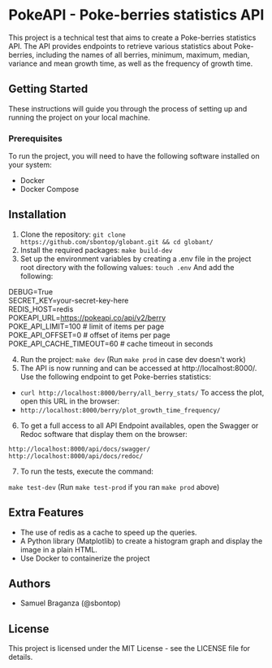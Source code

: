 # PokeAPI - Poke-berries statistics API

This project is a technical test that aims to create a Poke-berries statistics API. The API provides endpoints to retrieve various statistics about Poke-berries, including the names of all berries, minimum, maximum, median, variance and mean growth time, as well as the frequency of growth time.

## Getting Started

These instructions will guide you through the process of setting up and running the project on your local machine.

### Prerequisites

To run the project, you will need to have the following software installed on your system:

- Docker
- Docker Compose

## Installation

1. Clone the repository:
`git clone https://github.com/sbontop/globant.git && cd globant/`
2. Install the required packages:
`make build-dev`
3. Set up the environment variables by creating a .env file in the project root directory with the following values:
`touch .env`
And add the following:

DEBUG=True  
SECRET_KEY=your-secret-key-here  
REDIS_HOST=redis  
POKEAPI_URL=https://pokeapi.co/api/v2/berry  
POKE_API_LIMIT=100 # limit of items per page  
POKE_API_OFFSET=0 # offset of items per page  
POKE_API_CACHE_TIMEOUT=60 # cache timeout in seconds  

4. Run the project:
`make dev` (Run `make prod` in case dev doesn't work)
5. The API is now running and can be accessed at http://localhost:8000/. 
Use the following endpoint to get Poke-berries statistics:
- `curl http://localhost:8000/berry/all_berry_stats/`
To access the plot, open this URL in the browser:
- `http://localhost:8000/berry/plot_growth_time_frequency/`
6. To get a full access to all API Endpoint availables, open the Swagger or Redoc software that display them on the browser:

`http://localhost:8000/api/docs/swagger/`
`http://localhost:8000/api/docs/redoc/`

7. To run the tests, execute the command:

`make test-dev` (Run `make test-prod` if you ran `make prod` above)

## Extra Features

- The use of redis as a cache to speed up the queries.
- A Python library (Matplotlib) to create a histogram graph and display the image in a plain HTML.
- Use Docker to containerize the project

## Authors

- Samuel Braganza (@sbontop)

## License

This project is licensed under the MIT License - see the LICENSE file for details.
